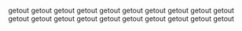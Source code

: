 getout getout getout getout getout getout getout getout getout getout getout getout getout getout getout getout getout getout getout getout 

<!---
PlinkyDoo/PlinkyDoo is a ✨ special ✨ repository because its `README.md` (this file) appears on your GitHub profile.
You can click the Preview link to take a look at your changes.
--->

